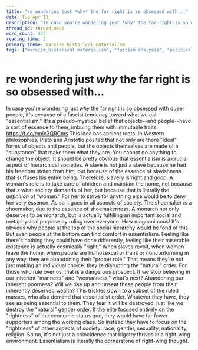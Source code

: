 ```yaml
---
title: "re wondering just *why* the far right is so obsessed with..."
date: Tue Apr 12
description: "In case you're wondering just *why* the far right is so obsessed with queer people, it's because of a fascist tendency toward what we call 'essentialism.'"
thread_id: thread_0402
word_count: 454
reading_time: 2
primary_theme: marxism_historical materialism
tags: ["marxism_historical materialism", "fascism analysis", "political economy"]
---
```


# re wondering just *why* the far right is so obsessed with...

In case you're wondering just *why* the far right is so obsessed with queer people, it's because of a fascist tendency toward what we call "essentialism." It's a pseudo-mystical belief that objects--and people--have a sort of essence to them, imbuing them with immutable traits. https://t.co/mnic3QRGms This idea has ancient roots. In Western philosophies, Plato and Aristotle posited that not only are there "ideal" forms of objects and people, but the objects themselves are made of a "substance" that make them what they are. You cannot do anything to change the object. It should be pretty obvious that essentialism is a crucial aspect of hierarchical societies. A slave is not just a slave because he had his freedom stolen from him, but because of the essence of slavishness that suffuses his entire being. Therefore, slavery is right and good. A woman's role is to take care of children and maintain the home, not because that's what society demands of her, but because that is literally the *definition* of "woman." For her to strive for anything else would be to deny her very essence. As so it goes in all aspects of society. The shoemaker *is* a shoemaker, due to the essence of shoemakerness. A monarch not only deserves to be monarch, but is actually fulfilling an important social and metaphysical purpose by ruling over everyone. How magnanimous! It's obvious why people at the top of the social hierarchy would be fond of this. But even people at the bottom can find comfort in essentialism. Feeling like there's nothing they could have done differently, feeling like their miserable existence is actually cosmically "right." When slaves revolt, when women leave the home, when people are homosexual or trans or nonconforming in any way, they are abandoning their "proper role." That means they're not just making an individual choice: they're disrupting the "natural" order. For those who rule over us, that is a dangerous prospect. If we stop believing in our inherent "manness" and "womanness," what's next? Abandoning our inherent poorness? Will we rise up and unseat these people from their inherently deserved wealth? This trickles down to a subset of the ruled masses, who also demand that essentialist order. Whatever they have, they see as being essential to them. They fear it will be destroyed, just like we destroy the "natural" gender order. If the elite focused entirely on the "rightness" of the economic status quo, they would have far fewer supporters among the working class. So instead they have to focus on the "rightness" of other aspects of society: race, gender, sexuality, nationality, religion. So no, it's not just a coincidence that bigotry thrives in a right-wing environment. Essentialism is literally the cornerstone of right-wing thought.